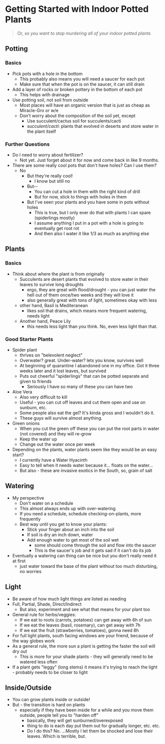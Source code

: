 # Getting Started with Indoor Potted Plants

> Or, _so you want to stop murdering all of your indoor potted plants_

## Potting

### Basics

- Pick pots with a hole in the bottom
  - This probably also means you will need a saucer for each pot
  - Make sure that when the pot is on the saucer, it can still drain
- Add a layer of rocks or broken pottery in the bottom of each pot
  - This helps with drainage
- Use potting soil, not soil from outside
  - Most places will have an organic version that is just as cheap as Miracle-Gro or w/e
  - Don't worry about the composition of the soil yet, except
    - Use succulent/cactus soil for succulents/cacti
    - _succulent/cacti_: plants that evolved in deserts and store water in the plant itself

### Further Questions

- Do I need to worry about fertilizer?
  - Not yet. Just forget about it for now and come back in like 9 months.
- There are some really cool pots that don't have holes? Can I use them?
  - No
    - But they're really cool!
      - I know but still no
    - But--
      - You can cut a hole in them with the right kind of drill
      - But for now, stick to things with holes in them
    - But I've seen your plants and you have some in pots without holes
      - This is true, but I only ever do that with plants I can spare (spiderlings mostly)
      - I assume anything I put in a pot with a hole is going to eventually get root rot
      - And then also I water it like 1/3 as much as anything else

## Plants

### Basics

- Think about where the plant is from originally
  - Succulents are desert plants that evolved to store water in their leaves to survive long droughts
    - ergo, they are great with flood/drought - you can just water the hell out of them once/two weeks and they will love it
    - also generally great with tons of light, sometimes okay with less
  - other hand, Basil is Mediteranean
    - likes soil that drains, which means more frequent watering, needs light
  - Another hand, Peace Lily
    - this needs less light than you think. No, even less light than that.

### Good Starter Plants

- Spider plant
  - thrives on "belevolent neglect"
  - Overwater? great. Under-water? lets you know, survives well
  - At beginning of quarantine I abandoned one in my office. Got it three weeks later and it lost leaves, but survived
  - Puts out cheerful "spiderlings" that can be potted separate and given to friends
    - Seriously I have so many of these you can have two
- Aloe Vera
  - Also very difficult to kill
  - Useful - you can cut off leaves and cut them open and use on sunburn, etc.
  - Some people also eat the gel? It's kinda gross and I wouldn't do it.
  - These guys will survive almost anything.
- Green onions
  - When you cut the green off these you can put the root parts in water (not covered) and they will re-grow
  - Keep the water up
  - Change out the water once per week
- Depending on the plants, water plants seem like they would be an easy start?
  - I currently have a Water Hyacinth
  - Easy to tell when it needs water because it... floats on the water...
  - But also - these are invasive exotics in the South, so, grain of salt

## Watering

- My perspective
  - Don't water on a schedule
  - This almost always ends up with over-watering
  - If you need a schedule, schedule checking-on-plants, more frequently
  - Best way until you get to know your plants:
    - Stick your finger about an inch into the soil
    - If soil is dry an inch down, water
    - Add enough water to get most of the soil wet
      - some should come through the soil and flow into the saucer
      - This is the saucer's job and it gets sad if it can't do its job
- Eventually a watering can thing can be nice but you don't really need it at first
  - just water toward the base of the plant without too much disturbing, no worries

## Light

- Be aware of how much light things are listed as needing
- Full, Partial, Shade, Direct/Indirect
  - But also, experiment and see what that means for your plant too
- General rule for herbs/veggies:
  - If we eat to roots (carrots, potatoes) can get away with 6h of sun
  - If we eat the leaves (basil, rosemary), can get away with 7h
  - If we eat the fruit (strawberries, tomatoes), gonna need 8h
- For full light plants, south facing windows are your friend, because of the way globes work
- As a general rule, the more sun a plant is getting the faster the soil will dry out
  - This is more for your shade plants - they will generally need to be watered less often
- If a plant gets "leggy" (long stems) it means it's trying to reach the light - probably needs to be closer to light

## Inside/Outside

- You can grow plants inside or outside!
- But - the transition is hard on plants
  - especially if they have been inside for a while and you move them outside, people tell you to "harden off"
    - basically, they will get sunburned/overexposed
    - thing to do is each day put them out for gradually longer, etc. etc.
    - Do I do this? No. ...Mostly I let them be shocked and lose their leaves. Which is terrible, but.
